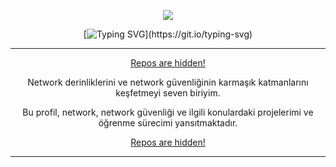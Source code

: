 <div align="center">

![](https://i.ibb.co/bjH5pJbs/NBUI.gif)

[![Typing SVG](https://readme-typing-svg.demolab.com?font=Exo+2&size=24&duration=4000&pause=1000&color=45F700&center=true&vCenter=true&width=531&lines=-UDP+Gibi+Kalbin+Var+Sorgusuz+Sualsiz(I)-;-Paketlerini+Bandwithine+Göre+Uzat-;-ACK+Gelecek+Yerden+SEQ+Esirgenmez-;-Download+Hızı+Gibi+Düştü+Sabır+Tüketme+Kotam-;-Session+Time+Out+Olmadan+Gel-;-Aramızdaki+Bağ+AES-256+Olmuş-;-Ping+Atsam+Geri+Dönüş+Yapar+Mısın?-;-Sana+Çıkan+Tüm+Portlar+Closed-;-Kendinize+Apt+Update+Çekin-;-[BERKAY-AĞGÜL]-;)](https://git.io/typing-svg)

</div>

---

<div align="center">

<a href="">Repos are hidden!</a>

Network derinliklerini ve network güvenliğinin karmaşık katmanlarını keşfetmeyi seven biriyim.

Bu profil, network, network güvenliği ve ilgili konulardaki projelerimi ve öğrenme sürecimi yansıtmaktadır.

<a href="">Repos are hidden!</a>

</div>

---
